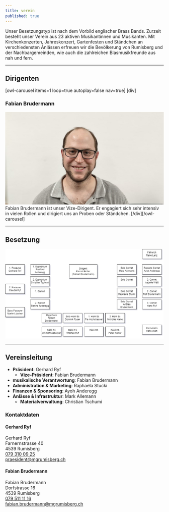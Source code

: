 ```yaml
---
title: verein
published: true
---
```


Unser Besetzungstyp ist nach dem Vorbild englischer Brass Bands. Zurzeit besteht unser Verein aus 23 aktiven Musikantinnen und Musikanten.
Mit Kirchenkonzerten, Jahreskonzert, Gartenfesten und Ständchen an verschiedensten Anlässen erfreuen wir die Bevölkerung von Rumisberg und der Nachbargemeinden, wie auch die zahlreichen Blasmusikfreunde aus nah und fern.

---

## Dirigenten

[owl-carousel items=1 loop=true autoplay=false nav=true]
[div]
### **Fabian Brudermann**
![Fabian Brudermann](fabian-brudermann.jpg?lightbox)
Fabian Brudermann ist unser Vize-Dirigent. Er engagiert sich sehr intensiv in vielen Rollen und dirigiert uns an Proben oder Ständchen.
[/div][/owl-carousel]

---

## Besetzung

![Besetzung](besetzung.jpg?lightbox)

---

## Vereinsleitung

- **Präsident**: Gerhard Ryf
  - **Vize-Präsident**: Fabian Brudermann
- **musikalische Verantwortung**: Fabian Brudermann
- **Administration & Marketing**: Raphaela Stucki
- **Finanzen & Sponsoring**: Ayoh Anderegg
- **Anlässe & Infrastruktur**: Mark Allemann
  - **Materialverwaltung**: Christian Tschumi

### Kontaktdaten

#### Gerhard Ryf

Gerhard Ryf  
Farnernstrasse 40  
4539 Rumisberg  
<a href="tel:+41793100925">079 310 09 25</a>  
<a href="mailto:praesident@mgrumisberg.ch">praesident@mgrumisberg.ch</a>

#### Fabian Brudermann

Fabian Brudermann  
Dorfstrasse 16  
4539 Rumisberg  
<a href="tel:+41795111116">079 511 11 16</a>  
<a href="mailto:fabian.brudermann@mgrumisberg.ch">fabian.brudermann@mgrumisberg.ch</a>
